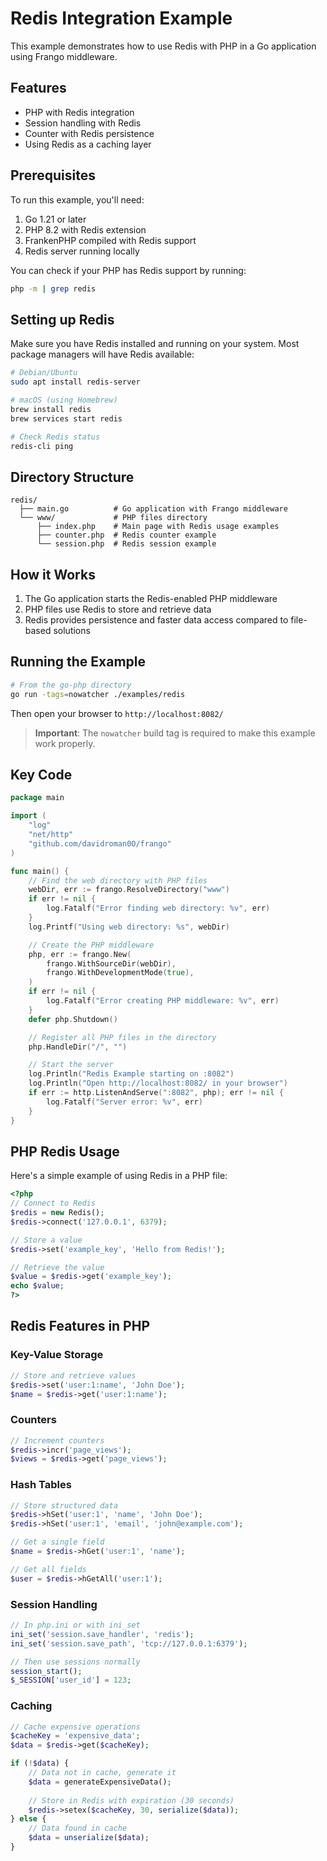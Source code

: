 # Redis Integration Example

This example demonstrates how to use Redis with PHP in a Go application using Frango middleware.

## Features

- PHP with Redis integration
- Session handling with Redis
- Counter with Redis persistence
- Using Redis as a caching layer

## Prerequisites

To run this example, you'll need:

1. Go 1.21 or later
2. PHP 8.2 with Redis extension
3. FrankenPHP compiled with Redis support
4. Redis server running locally

You can check if your PHP has Redis support by running:

```bash
php -m | grep redis
```

## Setting up Redis

Make sure you have Redis installed and running on your system. Most package managers will have Redis available:

```bash
# Debian/Ubuntu
sudo apt install redis-server

# macOS (using Homebrew)
brew install redis
brew services start redis

# Check Redis status
redis-cli ping
```

## Directory Structure

```
redis/
  ├── main.go          # Go application with Frango middleware
  └── www/             # PHP files directory
      ├── index.php    # Main page with Redis usage examples
      ├── counter.php  # Redis counter example
      └── session.php  # Redis session example
```

## How it Works

1. The Go application starts the Redis-enabled PHP middleware
2. PHP files use Redis to store and retrieve data
3. Redis provides persistence and faster data access compared to file-based solutions

## Running the Example

```bash
# From the go-php directory
go run -tags=nowatcher ./examples/redis
```

Then open your browser to `http://localhost:8082/`

> **Important**: The `nowatcher` build tag is required to make this example work properly.

## Key Code

```go
package main

import (
	"log"
	"net/http"
	"github.com/davidroman0O/frango"
)

func main() {
	// Find the web directory with PHP files
	webDir, err := frango.ResolveDirectory("www")
	if err != nil {
		log.Fatalf("Error finding web directory: %v", err)
	}
	log.Printf("Using web directory: %s", webDir)

	// Create the PHP middleware
	php, err := frango.New(
		frango.WithSourceDir(webDir),
		frango.WithDevelopmentMode(true),
	)
	if err != nil {
		log.Fatalf("Error creating PHP middleware: %v", err)
	}
	defer php.Shutdown()

	// Register all PHP files in the directory
	php.HandleDir("/", "")

	// Start the server
	log.Println("Redis Example starting on :8082")
	log.Println("Open http://localhost:8082/ in your browser")
	if err := http.ListenAndServe(":8082", php); err != nil {
		log.Fatalf("Server error: %v", err)
	}
}
```

## PHP Redis Usage

Here's a simple example of using Redis in a PHP file:

```php
<?php
// Connect to Redis
$redis = new Redis();
$redis->connect('127.0.0.1', 6379);

// Store a value
$redis->set('example_key', 'Hello from Redis!');

// Retrieve the value
$value = $redis->get('example_key');
echo $value;
?>
```

## Redis Features in PHP

### Key-Value Storage

```php
// Store and retrieve values
$redis->set('user:1:name', 'John Doe');
$name = $redis->get('user:1:name');
```

### Counters

```php
// Increment counters
$redis->incr('page_views');
$views = $redis->get('page_views');
```

### Hash Tables

```php
// Store structured data
$redis->hSet('user:1', 'name', 'John Doe');
$redis->hSet('user:1', 'email', 'john@example.com');

// Get a single field
$name = $redis->hGet('user:1', 'name');

// Get all fields
$user = $redis->hGetAll('user:1');
```

### Session Handling

```php
// In php.ini or with ini_set
ini_set('session.save_handler', 'redis');
ini_set('session.save_path', 'tcp://127.0.0.1:6379');

// Then use sessions normally
session_start();
$_SESSION['user_id'] = 123;
```

### Caching

```php
// Cache expensive operations
$cacheKey = 'expensive_data';
$data = $redis->get($cacheKey);

if (!$data) {
    // Data not in cache, generate it
    $data = generateExpensiveData();
    
    // Store in Redis with expiration (30 seconds)
    $redis->setex($cacheKey, 30, serialize($data));
} else {
    // Data found in cache
    $data = unserialize($data);
}
```
